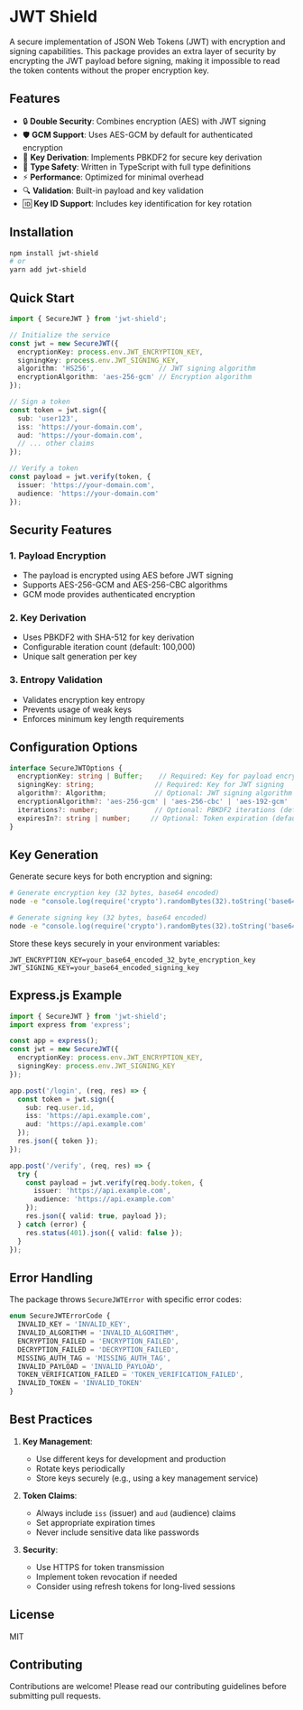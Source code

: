# JWT Shield

A secure implementation of JSON Web Tokens (JWT) with encryption and signing capabilities. This package provides an extra layer of security by encrypting the JWT payload before signing, making it impossible to read the token contents without the proper encryption key.

## Features

- 🔒 **Double Security**: Combines encryption (AES) with JWT signing
- 🛡️ **GCM Support**: Uses AES-GCM by default for authenticated encryption
- 🔑 **Key Derivation**: Implements PBKDF2 for secure key derivation
- 🎯 **Type Safety**: Written in TypeScript with full type definitions
- ⚡ **Performance**: Optimized for minimal overhead
- 🔍 **Validation**: Built-in payload and key validation
- 🆔 **Key ID Support**: Includes key identification for key rotation

## Installation

```bash
npm install jwt-shield
# or
yarn add jwt-shield
```

## Quick Start

```typescript
import { SecureJWT } from 'jwt-shield';

// Initialize the service
const jwt = new SecureJWT({
  encryptionKey: process.env.JWT_ENCRYPTION_KEY,
  signingKey: process.env.JWT_SIGNING_KEY,
  algorithm: 'HS256',                // JWT signing algorithm
  encryptionAlgorithm: 'aes-256-gcm' // Encryption algorithm
});

// Sign a token
const token = jwt.sign({
  sub: 'user123',
  iss: 'https://your-domain.com',
  aud: 'https://your-domain.com',
  // ... other claims
});

// Verify a token
const payload = jwt.verify(token, {
  issuer: 'https://your-domain.com',
  audience: 'https://your-domain.com'
});
```

## Security Features

### 1. Payload Encryption
- The payload is encrypted using AES before JWT signing
- Supports AES-256-GCM and AES-256-CBC algorithms
- GCM mode provides authenticated encryption

### 2. Key Derivation
- Uses PBKDF2 with SHA-512 for key derivation
- Configurable iteration count (default: 100,000)
- Unique salt generation per key

### 3. Entropy Validation
- Validates encryption key entropy
- Prevents usage of weak keys
- Enforces minimum key length requirements

## Configuration Options

```typescript
interface SecureJWTOptions {
  encryptionKey: string | Buffer;    // Required: Key for payload encryption
  signingKey: string;               // Required: Key for JWT signing
  algorithm?: Algorithm;            // Optional: JWT signing algorithm (default: 'HS256')
  encryptionAlgorithm?: 'aes-256-gcm' | 'aes-256-cbc' | 'aes-192-gcm' | 'aes-192-cbc';
  iterations?: number;              // Optional: PBKDF2 iterations (default: 100000)
  expiresIn?: string | number;     // Optional: Token expiration (default: '1h')
}
```

## Key Generation

Generate secure keys for both encryption and signing:

```bash
# Generate encryption key (32 bytes, base64 encoded)
node -e "console.log(require('crypto').randomBytes(32).toString('base64'))"

# Generate signing key (32 bytes, base64 encoded)
node -e "console.log(require('crypto').randomBytes(32).toString('base64'))"
```

Store these keys securely in your environment variables:

```env
JWT_ENCRYPTION_KEY=your_base64_encoded_32_byte_encryption_key
JWT_SIGNING_KEY=your_base64_encoded_signing_key
```

## Express.js Example

```typescript
import { SecureJWT } from 'jwt-shield';
import express from 'express';

const app = express();
const jwt = new SecureJWT({
  encryptionKey: process.env.JWT_ENCRYPTION_KEY,
  signingKey: process.env.JWT_SIGNING_KEY
});

app.post('/login', (req, res) => {
  const token = jwt.sign({
    sub: req.user.id,
    iss: 'https://api.example.com',
    aud: 'https://api.example.com'
  });
  res.json({ token });
});

app.post('/verify', (req, res) => {
  try {
    const payload = jwt.verify(req.body.token, {
      issuer: 'https://api.example.com',
      audience: 'https://api.example.com'
    });
    res.json({ valid: true, payload });
  } catch (error) {
    res.status(401).json({ valid: false });
  }
});
```

## Error Handling

The package throws `SecureJWTError` with specific error codes:

```typescript
enum SecureJWTErrorCode {
  INVALID_KEY = 'INVALID_KEY',
  INVALID_ALGORITHM = 'INVALID_ALGORITHM',
  ENCRYPTION_FAILED = 'ENCRYPTION_FAILED',
  DECRYPTION_FAILED = 'DECRYPTION_FAILED',
  MISSING_AUTH_TAG = 'MISSING_AUTH_TAG',
  INVALID_PAYLOAD = 'INVALID_PAYLOAD',
  TOKEN_VERIFICATION_FAILED = 'TOKEN_VERIFICATION_FAILED',
  INVALID_TOKEN = 'INVALID_TOKEN'
}
```

## Best Practices

1. **Key Management**:
   - Use different keys for development and production
   - Rotate keys periodically
   - Store keys securely (e.g., using a key management service)

2. **Token Claims**:
   - Always include `iss` (issuer) and `aud` (audience) claims
   - Set appropriate expiration times
   - Never include sensitive data like passwords

3. **Security**:
   - Use HTTPS for token transmission
   - Implement token revocation if needed
   - Consider using refresh tokens for long-lived sessions

## License

MIT

## Contributing

Contributions are welcome! Please read our contributing guidelines before submitting pull requests. 